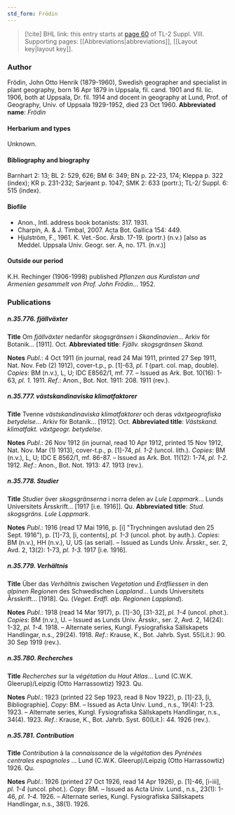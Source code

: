 ```yaml
---
std_form: Frödin
---
```


> [!cite] BHL link: this entry starts at [page 60](https://www.biodiversitylibrary.org/page/33258538) of TL-2 Suppl. VIII.
> Supporting pages: [[Abbreviations|abbreviations]], [[Layout key|layout key]].

### Author

Frödin, John Otto Henrik (1879-1960), Swedish geographer and specialist in plant geography, born 16 Apr 1879 in Uppsala, fil. cand. 1901 and fil. lic. 1906, both at Uppsala, Dr. fil. 1914 and docent in geography at Lund, Prof. of Geography, Univ. of Uppsala 1929-1952, died 23 Oct 1960. 
**Abbreviated name**: *Frödin*

#### Herbarium and types

Unknown.

#### Bibliography and biography

Barnhart 2: 13; BL 2: 529, 626; BM 6: 349; BN p. 22-23, 174; Kleppa p. 322 (index); KR p. 231-232; Sarjeant p. 1047; SMK 2: 633 (portr.); TL-2/ Suppl. 6: 515 (index).

#### Biofile

- Anon., Intl. address book botanists: 317. 1931.
- Charpin, A. & J. Timbal, 2007. Acta Bot. Gallica 154: 449.
- Hjulström, F., 1961. K. Vet.-Soc. Ärsb. 17-19. (portr.) (n.v.) \[also as Meddel. Uppsala Univ. Geogr. ser. A, no. 171. (n.v.)\]

#### Outside our period

K.H. Rechinger (1906-1998) published *Pflanzen aus Kurdistan und Armenien gesammelt von Prof. John Frödin*... 1952.

### Publications

##### n.35.776. fjällväxter

**Title**
Om *fjällväxter* nedanför *skogsgränsen* i *Skandinavien*... Arkiv för Botanik... \[1911\]. Oct.
**Abbreviated title**: *Fjällv. skogsgränsen Skand.*

**Notes**
*Publ*.: 4 Oct 1911 (in journal, read 24 Mai 1911, printed 27 Sep 1911, Nat. Nov. Feb (2) 1912), cover-t.p., p. \[1\]-63, *pl. 1* (part. col. map, double). *Copies*: BM (n.v.), L, U; IDC E8562/1, mf. 77. – Issued as Ark. Bot. 10(16): 1-63, *pl. 1.* 1911.
*Ref*.: Anon., Bot. Not. 1911: 208. 1911 (rev.).

##### n.35.777. västskandinaviska klimatfaktorer

**Title**
Tvenne *västskandinaviska klimatfaktorer* och deras *växtgeografiska betydelse*... Arkiv för Botanik... \[1912\]. Oct.
**Abbreviated title**: *Västskand. klimatfakt. växtgeogr. betydelse*.

**Notes**
*Publ*.: 26 Nov 1912 (in journal, read 10 Apr 1912, printed 15 Nov 1912, Nat. Nov. Mar (1) 1913), cover-t.p., p. \[1\]-74, *pl. 1-2* (uncol. lith.). *Copies*: BM (n.v.), L, U; IDC E 8562/1, mf. 86-87. – Issued as Ark. Bot. 11(12): 1-74, *pl. 1-2.* 1912.
*Ref*.: Anon., Bot. Not. 1913: 47. 1913 (rev.).

##### n.35.778. Studier

**Title**
*Studier* över *skogsgränserna* i norra delen av *Lule Lappmark*... Lunds Universitets Årsskrift... \[1917 \[i.e. 1916\]\]. Qu.
**Abbreviated title**: *Stud. skogsgräns. Lule Lappmark*.

**Notes**
*Publ*.: 1916 (read 17 Mai 1916, p. \[i\] "Trychningen avslutad den 25 Sept. 1916"), p. \[1\]-73, \[i, contents\], *pl. 1-3* (uncol. phot. by auth.). *Copies*: BM (n.v.), HH (n.v.), U, US (as serial). – Issued as Lunds Univ. Årsskr., ser. 2, Avd. 2, 13(2): 1-73, *pl. 1-3.* 1917 \[i.e. 1916\].

##### n.35.779. Verhältnis

**Title**
Über das *Verhältnis* zwischen *Vegetation* und *Erdfliessen* in den *alpinen Regionen* des Schwedischen *Lappland*... Lunds Universitets Årsskrift... \[1918\]. Qu. (*Veget*. *Erdfl. alp. Regionen Lappland*).

**Notes**
*Publ*.: 1918 (read 14 Mar 1917), p. \[1\]-30, \[31-32\], *pl. 1-4* (uncol. phot.). *Copies*: BM (n.v.), U. – Issued as Lunds Univ. Årsskr., ser. 2, Avd. 2, 14(24): 1-32, *pl. 1-4.* 1918. – Alternate series, Kungl. Fysiografiska Sällskapets Handlingar, n.s., 29(24). 1918.
*Ref*.: Krause, K., Bot. Jahrb. Syst. 55(Lit.): 90. 30 Sep 1919 (rev.).

##### n.35.780. Recherches

**Title**
*Recherches* sur la *végétation* du *Haut Atlas*... Lund (C.W.K. Gleerup)/Leipzig (Otto Harrassowtiz) 1923. Qu.

**Notes**
*Publ*.: 1923 (printed 22 Sep 1923, read 8 Nov 1922), p. \[1\]-23, \[i, Bibliographie\]. *Copy*: BM. – Issued as Acta Univ. Lund., n.s., 19(4): 1-23. 1923. – Alternate series, Kungl. Fysiografiska Sällskapets Handlingar, n.s., 34(4). 1923.
*Ref*.: Krause, K., Bot. Jahrb. Syst. 60(Lit.): 44. 1926 (rev.).

##### n.35.781. Contribution

**Title**
*Contribution* à la *connaissance* de la *végétation* des *Pyrénées centrales espagnoles* ... Lund (C.W.K. Gleerup)/Leipzig (Otto Harrassowtiz) 1926. Qu.

**Notes**
*Publ*.: 1926 (printed 27 Oct 1926, read 14 Apr 1926), p. \[1\]-46, \[i-iii\], *pl. 1-4* (uncol. phot.).
*Copy*: BM. – Issued as Acta Univ. Lund., n.s., 23(1): 1-46, *pl. 1-4.* 1926. – Alternate series, Kungl. Fysiografiska Sällskapets Handlingar, n.s., 38(1). 1926.

